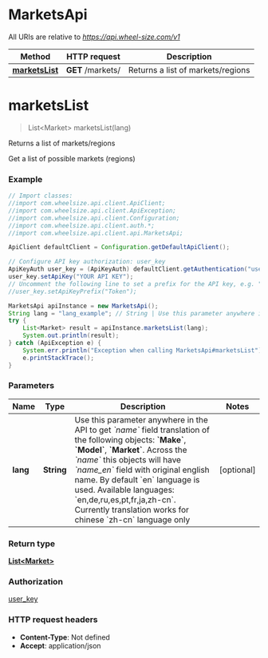 # MarketsApi

All URIs are relative to *https://api.wheel-size.com/v1*

Method | HTTP request | Description
------------- | ------------- | -------------
[**marketsList**](MarketsApi.md#marketsList) | **GET** /markets/ | Returns a list of markets/regions


<a name="marketsList"></a>
# **marketsList**
> List&lt;Market&gt; marketsList(lang)

Returns a list of markets/regions

Get a list of possible markets (regions)

### Example
```java
// Import classes:
//import com.wheelsize.api.client.ApiClient;
//import com.wheelsize.api.client.ApiException;
//import com.wheelsize.api.client.Configuration;
//import com.wheelsize.api.client.auth.*;
//import com.wheelsize.api.client.api.MarketsApi;

ApiClient defaultClient = Configuration.getDefaultApiClient();

// Configure API key authorization: user_key
ApiKeyAuth user_key = (ApiKeyAuth) defaultClient.getAuthentication("user_key");
user_key.setApiKey("YOUR API KEY");
// Uncomment the following line to set a prefix for the API key, e.g. "Token" (defaults to null)
//user_key.setApiKeyPrefix("Token");

MarketsApi apiInstance = new MarketsApi();
String lang = "lang_example"; // String | Use this parameter anywhere in the API to get *`name`* field translation of the following objects: **`Make`**, **`Model`**, **`Market`**. Across the *`name`* this objects will have *`name_en`* field with original english name. By default `en` language is used.  Available languages: `en,de,ru,es,pt,fr,ja,zh-cn`. Currently translation works for chinese `zh-cn` language only
try {
    List<Market> result = apiInstance.marketsList(lang);
    System.out.println(result);
} catch (ApiException e) {
    System.err.println("Exception when calling MarketsApi#marketsList");
    e.printStackTrace();
}
```

### Parameters

Name | Type | Description  | Notes
------------- | ------------- | ------------- | -------------
 **lang** | **String**| Use this parameter anywhere in the API to get *&#x60;name&#x60;* field translation of the following objects: **&#x60;Make&#x60;**, **&#x60;Model&#x60;**, **&#x60;Market&#x60;**. Across the *&#x60;name&#x60;* this objects will have *&#x60;name_en&#x60;* field with original english name. By default &#x60;en&#x60; language is used.  Available languages: &#x60;en,de,ru,es,pt,fr,ja,zh-cn&#x60;. Currently translation works for chinese &#x60;zh-cn&#x60; language only | [optional]

### Return type

[**List&lt;Market&gt;**](Market.md)

### Authorization

[user_key](../README.md#user_key)

### HTTP request headers

 - **Content-Type**: Not defined
 - **Accept**: application/json

